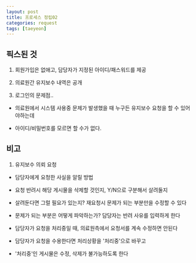 ```yaml
---
layout: post
title: 프로세스 정립02
categories: request
tags: [taeyeon]
---
```


## 픽스된 것

1. 회원가입은 없애고, 담당자가 지정된 아이디/패스워드를 제공

2. 의료원간 유지보수 내역은 공개

3. 로그인의 문제점..

- 의료원에서 시스템 사용중 문제가 발생했을 때 누구든 유지보수 요청을 할 수 있어야하는데

- 아이디/비밀번호를 모르면 할 수가 없다.


## 비고

1. 유지보수 의뢰 요청

- 담당자에게 요청한 사실을 알릴 방법

- 요청 반려시 해당 게시물을 삭제할 것인지, Y/N으로 구분해서 살려둘지

- 살려둔다면 그럴 필요가 있는지? 재요청시 문제가 되는 부분만을 수정할 수 있다

- 문제가 되는 부분은 어떻게 파악하는가? 담당자는 반려 사유를 입력하게 한다

- 담당자가 요청을 처리중일 때, 의료원측에서 요청서를 계속 수정하면 안된다

- 담당자가 요청을 수용한다면 처리상황을 '처리중'으로 바꾸고

- '처리중'인 게시물은 수정, 삭제가 불가능하도록 한다
